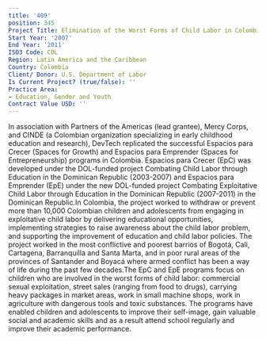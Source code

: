 ```yaml
---
title: '409'
position: 345
Project Title: Elimination of the Worst Forms of Child Labor in Colombia
Start Year: '2007'
End Year: '2011'
ISO3 Code: COL
Region: Latin America and the Caribbean
Country: Colombia
Client/ Donor: U.S. Department of Labor
Is Current Project? (true/false): ''
Practice Area:
- Education, Gender and Youth
Contract Value USD: ''
---
```


In association with Partners of the Americas (lead grantee), Mercy Corps, and CINDE (a Colombian organization specializing in early childhood education and research), DevTech  replicated the successful Espacios para Crecer (Spaces for Growth) and Espacios para Emprender (Spaces for Entrepreneurship) programs in Colombia. Espacios para Crecer (EpC) was developed under the DOL-funded project Combating Child Labor through Education in the Dominican Republic (2003-2007) and Espacios para Emprender (EpE) under the new DOL-funded project Combating Exploitative Child Labor through Education in the Dominican Republic (2007-2011) in the Dominican Republic.In Colombia, the project worked to withdraw or prevent more than 10,000 Colombian children and adolescents from engaging in exploitative child labor by delivering educational opportunities, implementing strategies to raise awareness about the child labor problem, and supporting the improvement of education and child labor policies. The project worked in the most conflictive and poorest barrios of Bogotá, Cali, Cartagena, Barranquilla and Santa Marta, and in poor rural areas of the provinces of Santander and Boyacá where armed conflict has been a way of life during the past few decades.The EpC and EpE programs focus on children who are involved in the worst forms of child labor: commercial sexual exploitation, street sales (ranging from food to drugs), carrying heavy packages in market areas, work in small machine shops, work in agriculture with dangerous tools and toxic substances. The programs have enabled children and adolescents to improve their self-image, gain valuable social and academic skills and as a result attend school regularly and improve their academic performance.
